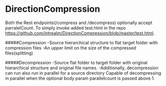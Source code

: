 # DirectionCompression

Both the Rest endpoints(/compress and /decompress) optionally accept parralelCount.
To simply invoke added test.html in the repo https://github.com/intrealm/DirectionCompression/blob/master/test.html.

#####Compression
  -Source hierarchical structure to flat target folder with compression files
  -An upper limit on the size of the compressed files(splitting)

#####Decompression
  -Source flat folder to target folder with original hierarchical structure and original file names.
  -Additionally, decompression can run also run in parallel for a source directory
     Capable of decompressing in parallel when the optional body param parallelcount is passed above 1.
